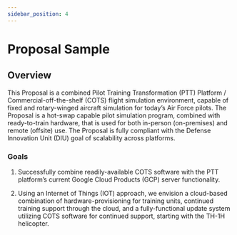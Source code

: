 ```yaml
---
sidebar_position: 4
---
```


# Proposal Sample

## Overview

This Proposal is a combined Pilot Training Transformation (PTT) Platform / Commercial-off-the-shelf (COTS) flight simulation environment, capable of fixed and rotary-winged aircraft simulation for today’s Air Force pilots. The Proposal is a hot-swap capable pilot simulation program, combined with ready-to-train hardware, that is used for both in-person (on-premises) and remote (offsite) use. The Proposal is fully compliant with the Defense Innovation Unit (DIU) goal of scalability across platforms.

### Goals

1. Successfully combine readily-available COTS software with the PTT platform’s
current Google Cloud Products (GCP) server functionality.

2. Using an Internet of Things (IOT) approach, we envision a cloud-based combination
of hardware-provisioning for training units, continued training support through the
cloud, and a fully-functional update system utilizing COTS software for continued
support, starting with the TH-1H helicopter.